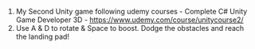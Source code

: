 1) My Second Unity game following udemy courses - Complete C# Unity Game Developer 3D - https://www.udemy.com/course/unitycourse2/
2) Use  A & D to rotate & Space to boost. Dodge the obstacles and reach the landing pad!
